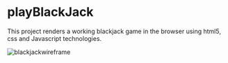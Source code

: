 # playBlackJack
This project renders a working blackjack game in the browser using html5, css and Javascript technologies.

![blackjackwireframe](https://whimsical.com/playblackjack-EXGxWWLiVR4imQA5T8ZCY5)
